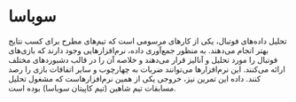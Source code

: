 # سوباسا

تحلیل داده‌های فوتبال، یکی از کارهای مرسومی است که تیم‌های مطرح برای کسب نتایج بهتر انجام می‌دهند. به منظور جمع‌آوری داده، نرم‌افزارهایی وجود دارند که بازی‌های فوتبال را مورد تحلیل و آنالیز قرار می‌دهند و خلاصه آن را در قالب دشبوردهای مختلف ارائه می‌کنند. این نرم‌افزارها می‌توانند ضربات به چهارچوب و سایر اتفاقات بازی را رصد کنند. داده این تمرین نیز، خروجی یکی از همین نرم‌افزارهاست که مشغول تحلیل مسابقات تیم شاهین (تیم کاپیتان سوباسا) بوده است.

